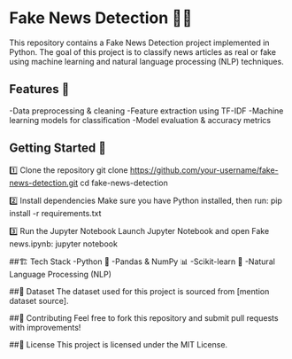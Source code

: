 # Fake News Detection 📰🛑
This repository contains a Fake News Detection project implemented in Python. The goal of this project is to classify news articles as real or fake using machine learning and natural language processing (NLP) techniques.

## Features 📌
-Data preprocessing & cleaning
-Feature extraction using TF-IDF
-Machine learning models for classification
-Model evaluation & accuracy metrics

## Getting Started 🚀
1️⃣ Clone the repository
git clone https://github.com/your-username/fake-news-detection.git
cd fake-news-detection

2️⃣ Install dependencies
Make sure you have Python installed, then run:
pip install -r requirements.txt

3️⃣ Run the Jupyter Notebook
Launch Jupyter Notebook and open Fake news.ipynb:
jupyter notebook

##🏗 Tech Stack
-Python 🐍
-Pandas & NumPy 📊
-Scikit-learn 🤖
-Natural Language Processing (NLP)

##📄 Dataset
The dataset used for this project is sourced from [mention dataset source].

##🤝 Contributing
Feel free to fork this repository and submit pull requests with improvements!

##📜 License
This project is licensed under the MIT License.
